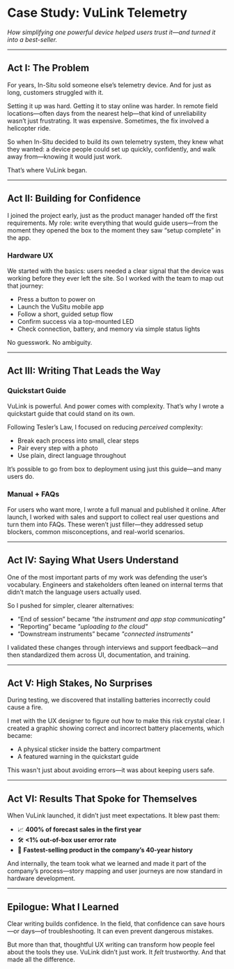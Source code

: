 # Case Study: VuLink Telemetry <link rel="preconnect" href="https://fonts.googleapis.com">
<link rel="preconnect" href="https://fonts.gstatic.com" crossorigin>
<link href="https://fonts.googleapis.com/css2?family=Georama:ital,wght@0,100..900;1,100..900&display=swap" rel="stylesheet">
<link rel="stylesheet" href="styles.css">

*How simplifying one powerful device helped users trust it—and turned it into a best-seller.*

---

## Act I: The Problem

For years, In-Situ sold someone else’s telemetry device. And for just as long, customers struggled with it.
    
Setting it up was hard. Getting it to stay online was harder. In remote field locations—often days from the nearest help—that kind of unreliability wasn’t just frustrating. It was expensive. Sometimes, the fix involved a helicopter ride.

So when In-Situ decided to build its own telemetry system, they knew what they wanted: a device people could set up quickly, confidently, and walk away from—knowing it would just work.

That’s where VuLink began.

---

## Act II: Building for Confidence

I joined the project early, just as the product manager handed off the first requirements. My role: write everything that would guide users—from the moment they opened the box to the moment they saw “setup complete” in the app.

### Hardware UX  
We started with the basics: users needed a clear signal that the device was working before they ever left the site. So I worked with the team to map out that journey:

- Press a button to power on  
- Launch the VuSitu mobile app  
- Follow a short, guided setup flow  
- Confirm success via a top-mounted LED  
- Check connection, battery, and memory via simple status lights

No guesswork. No ambiguity.

---

## Act III: Writing That Leads the Way

### Quickstart Guide  
VuLink is powerful. And power comes with complexity. That’s why I wrote a quickstart guide that could stand on its own.

Following Tesler’s Law, I focused on reducing *perceived* complexity:
- Break each process into small, clear steps  
- Pair every step with a photo  
- Use plain, direct language throughout  

It’s possible to go from box to deployment using just this guide—and many users do.

### Manual + FAQs  
For users who want more, I wrote a full manual and published it online. After launch, I worked with sales and support to collect real user questions and turn them into FAQs. These weren’t just filler—they addressed setup blockers, common misconceptions, and real-world scenarios.

---

## Act IV: Saying What Users Understand

One of the most important parts of my work was defending the user’s vocabulary. Engineers and stakeholders often leaned on internal terms that didn’t match the language users actually used.

So I pushed for simpler, clearer alternatives:

- “End of session” became *"the instrument and app stop communicating"*  
- “Reporting” became *"uploading to the cloud"*  
- “Downstream instruments” became *"connected instruments"*

I validated these changes through interviews and support feedback—and then standardized them across UI, documentation, and training.

---

## Act V: High Stakes, No Surprises

During testing, we discovered that installing batteries incorrectly could cause a fire.

I met with the UX designer to figure out how to make this risk crystal clear. I created a graphic showing correct and incorrect battery placements, which became:

- A physical sticker inside the battery compartment  
- A featured warning in the quickstart guide  

This wasn't just about avoiding errors—it was about keeping users safe.

---

## Act VI: Results That Spoke for Themselves

When VuLink launched, it didn’t just meet expectations. It blew past them:

- 📈 **400% of forecast sales in the first year**  
- 🛠️ **<1% out-of-box user error rate**  
- 🚀 **Fastest-selling product in the company’s 40-year history**

And internally, the team took what we learned and made it part of the company’s process—story mapping and user journeys are now standard in hardware development.

---

## Epilogue: What I Learned

Clear writing builds confidence. In the field, that confidence can save hours—or days—of troubleshooting. It can even prevent dangerous mistakes.

But more than that, thoughtful UX writing can transform how people feel about the tools they use. VuLink didn’t just work. It *felt* trustworthy. And that made all the difference.
